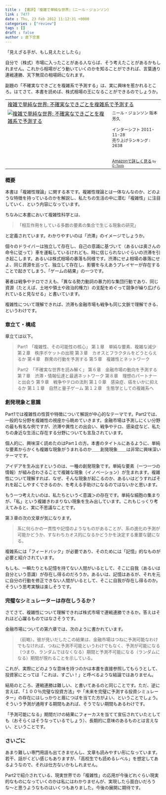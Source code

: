 ```yaml
---
title : 【書評】『複雑で単純な世界』（ニール・ジョンソン）
link : 7477
date : Thu, 23 Feb 2012 11:12:31 +0000
categories : ["review"]
tags : []
draft : false
author : 倉下忠憲
---
```


「見えざる手が、もし見えたとしたら」

自分で（株式）市場に入ったことがある人ならば、そう考えたことがあるかもしれません。これから相場がどう動いていくのかを知ることができれば、言葉通り連戦連勝、天下無双の相場師になれます。

副題の「不確実なできごとを複雑系で予測する」は、実に興味を惹かれるところ。はてさて、本書を読めば、株式相場の王になることができるのでしょうか。

<table  border="0" cellpadding="5"><tr><td colspan="2"><a href="http://www.amazon.co.jp/%E8%A4%87%E9%9B%91%E3%81%A7%E5%8D%98%E7%B4%94%E3%81%AA%E4%B8%96%E7%95%8C-%E4%B8%8D%E7%A2%BA%E5%AE%9F%E3%81%AA%E3%81%A7%E3%81%8D%E3%81%94%E3%81%A8%E3%82%92%E8%A4%87%E9%9B%91%E7%B3%BB%E3%81%A7%E4%BA%88%E6%B8%AC%E3%81%99%E3%82%8B-%E3%83%8B%E3%83%BC%E3%83%AB%E3%83%BB%E3%82%B8%E3%83%A7%E3%83%B3%E3%82%BD%E3%83%B3/dp/4772695265%3FSubscriptionId%3D15SMZCTB9V8NGR2TW082%26tag%3Drashita1000-22%26linkCode%3Dxm2%26camp%3D2025%26creative%3D165953%26creativeASIN%3D4772695265" target="_blank">複雑で単純な世界: 不確実なできごとを複雑系で予測する</a><img src="http://www.assoc-amazon.jp/e/ir?t=rashita1000-22&l=ur2&o=9" width="1" height="1" style="border: none;" alt="" /></td></tr><tr><td valign="top"><a href="http://www.amazon.co.jp/%E8%A4%87%E9%9B%91%E3%81%A7%E5%8D%98%E7%B4%94%E3%81%AA%E4%B8%96%E7%95%8C-%E4%B8%8D%E7%A2%BA%E5%AE%9F%E3%81%AA%E3%81%A7%E3%81%8D%E3%81%94%E3%81%A8%E3%82%92%E8%A4%87%E9%9B%91%E7%B3%BB%E3%81%A7%E4%BA%88%E6%B8%AC%E3%81%99%E3%82%8B-%E3%83%8B%E3%83%BC%E3%83%AB%E3%83%BB%E3%82%B8%E3%83%A7%E3%83%B3%E3%82%BD%E3%83%B3/dp/4772695265%3FSubscriptionId%3D15SMZCTB9V8NGR2TW082%26tag%3Drashita1000-22%26linkCode%3Dxm2%26camp%3D2025%26creative%3D165953%26creativeASIN%3D4772695265" target="_blank"><img src="http://ecx.images-amazon.com/images/I/51okavm7fvL._SL160_.jpg" border="0" alt="複雑で単純な世界: 不確実なできごとを複雑系で予測する" /></a></td><td valign="top"><font size="-1">ニール・ジョンソン 阪本 芳久 <br /><br />インターシフト  2011-11-28<br />売り上げランキング : 2638<br /><br /><br /><a href="http://www.amazon.co.jp/%E8%A4%87%E9%9B%91%E3%81%A7%E5%8D%98%E7%B4%94%E3%81%AA%E4%B8%96%E7%95%8C-%E4%B8%8D%E7%A2%BA%E5%AE%9F%E3%81%AA%E3%81%A7%E3%81%8D%E3%81%94%E3%81%A8%E3%82%92%E8%A4%87%E9%9B%91%E7%B3%BB%E3%81%A7%E4%BA%88%E6%B8%AC%E3%81%99%E3%82%8B-%E3%83%8B%E3%83%BC%E3%83%AB%E3%83%BB%E3%82%B8%E3%83%A7%E3%83%B3%E3%82%BD%E3%83%B3/dp/4772695265%3FSubscriptionId%3D15SMZCTB9V8NGR2TW082%26tag%3Drashita1000-22%26linkCode%3Dxm2%26camp%3D2025%26creative%3D165953%26creativeASIN%3D4772695265" target="_blank">Amazonで詳しく見る</a></font><font size="-2"> by <a href="http://www.goodpic.com/mt/aws/index.html" >G-Tools</a></font></td></tr></table>

<h3>概要</h3>
本書は「複雑性理論」に関する本です。複雑性理論とは一体なんなのか、どのような特徴を持っているのかを解説し、私たちの生活の中に潜む「複雑性」に注目していく、という内容になっています。

ちなみに本書において複雑性科学とは、

<blockquote>
「相互作用をしている多数の要素の集合で生じる現象の研究」
</blockquote>

と定義されています。わかりやすいのは「渋滞」のイメージでしょうか。

個々のドライバーは独立して存在し、自己の意識に基づいて（あるいは奥さんの命令に従って）車を運転しているけれども、時に信じられないぐらいの渋滞を引き起こします。あるいは株式相場の暴落も同様です。渋滞にせよ相場の暴落にせよ、同じ資源を巡って、独立して存在し、影響を与えあうプレイヤーが存在することで起きてしまう、「ゲームの結果」の一つです。

著者は戦争やテロでさえも、「異なる勢力動詞の暴力的な集団行動であり、同じ資源（たとえば、土地や領土や政治的権力）の支配をめぐって競争が繰り広げられていると見なせる」と書いています。

複雑性について理解できれば、渋滞も金融市場も戦争も同じ文脈で理解できる、というわけです。

<h3>章立て・構成</h3>
章立ては以下。

<blockquote>Part1　「複雑性、その可能性の核心」
第１章　単純な要素、複雑な減少
第２章　秩序ポケットの出現
第３章　カオスとフラクタルをどうとらえるか
第４章　群衆の行動を予測する
第５章　複雑性とネットワーク

Part2　「不確実な世界を読み解く」
第６章　金融市場の動向を予測する
第７章　渋滞・情報伝達と最適ネットワーク
第８章　理想のパートナーと出会う
第９章　戦争やテロの法則
第１０章　感染症、癌をいかに抑えるか
第１１章　自然と量子ゲーム
第１２章　生態学としての複雑系へ</blockquote>

<h3>創発現象と意識</h3>
Part1では複雑性の性質や特徴について解説が中心的なテーマです。Part2では、一般的な分野を複雑性の視座から眺めていきます。金融市場は予測しにくい分野の最も有名な例ですが、渋滞や異性との出会い、戦争やテロ、感染症など、私たちの身近な生活に存在する分野についても言及されています。

個人的に、興味深く読めたのはPart１の方。本書のタイトルにあるように、単純な要素からかくも複雑な現象がうまれるのか＿＿創発現象＿＿は非常に興味深いテーマです。

アイデアを生み出すというのは、一種の創発現象です。単純な要素（一つ一つの情報）が組み合わさることで複雑な現象（イノベーション）が生まれます。複雑性について理解すれば、なぜ、そんな現象が起こるのか、あるいはどうすればそれを起こしやすくできるのか、を考える手助けになるのではないかと思います。

もう一つ考えたいのは、私たちという＜意識＞の存在です。単純な細胞の集まりが、「私」という複雑きわまりない現象を生み出しています。これもじっくり考えてみると、実に不思議なことです。

第３章の次の文章が気になります。

<blockquote>
系に何らかの一貫性や記憶のようなものがあることが、系の進化の予測が可能かどうか、すなわちカオス的になるかどうかを決定する重要な鍵になる。
</blockquote>

複雑系には「フィードバック」が必要であり、そのためには「記憶」的なものが必要と紹介されています。

もしも、一瞬たりとも記憶を持てない人間がいるとして、そこに自我（あるいは自分という意識）が存在し得るのだろうか。あるいは、記憶はあるが、それを元に自分の行動を修正できない人間がいるとして、そこに自我が存在し得るのか。そういう思考実験は楽しそうです。

<h3>完璧なシミュレーターは存在しうるか？</h3>
さてさて、複雑性について理解できれば株式市場で連戦連勝できるか。答えはそれほど心躍るものではなさそうです。

金融市場についての第六章では、次のように書かれています。

<blockquote>
（前略）。彼が見いだしたこの結果は、金融市場はつねに予測可能なわけでもなければ、つねに予測不可能というわけでもなく、予測が可能になる（つまり、ランダムではなくなる）期間と予測不可能になる（ランダムになる）期間が現れることを示している。
</blockquote>

これが、実際にどのような意味を持つのかは本書を直接参照してもらうとして、投資家にとっては「これは、すごい！」と呼べるような結論ではありません。

結局のところ、連戦連勝は難しい、と書いてあるのと同じことです。ただ、逆に言えば、「１００％完璧な投資方法」や「未来を完璧に予測する投資シミュレーター」の存在にはしっかりと眉につばを当てた方がよい、ということでしょう。そういう予測が通用する期間もあれば、そうでない期間もあるわけです。

「予測可能になる」期間だけの結果にフォーカスを当てて宣伝されていたとしても（おそらくはそうなっているでしょう）、長期的に意味のあるものとは言えない、ということです。

<h3>さいごに</h3>
あまり難しい専門用語も出てきませんし、文章も読みやすい形になっています。若干、話がくどい感じもありますが、「高校生でも読めるレベル」を想定してあるようなので、それは仕方ないかもしれません。

Part2で紹介されている、現実世界での「複雑性」の応用が今後どれぐらい現実的なものになっていくのかは私にはわかりませんが、実現したら面白いだろうな〜と思うようなものはいくつもありました。今後の展開に期待です。



